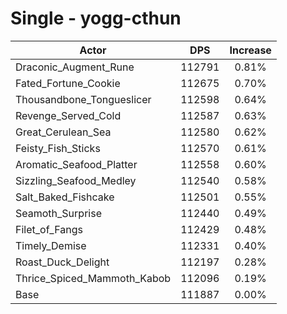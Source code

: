 # Single - yogg-cthun
| Actor | DPS | Increase |
|---|:---:|:---:|
|Draconic_Augment_Rune|112791|0.81%|
|Fated_Fortune_Cookie|112675|0.70%|
|Thousandbone_Tongueslicer|112598|0.64%|
|Revenge_Served_Cold|112587|0.63%|
|Great_Cerulean_Sea|112580|0.62%|
|Feisty_Fish_Sticks|112570|0.61%|
|Aromatic_Seafood_Platter|112558|0.60%|
|Sizzling_Seafood_Medley|112540|0.58%|
|Salt_Baked_Fishcake|112501|0.55%|
|Seamoth_Surprise|112440|0.49%|
|Filet_of_Fangs|112429|0.48%|
|Timely_Demise|112331|0.40%|
|Roast_Duck_Delight|112197|0.28%|
|Thrice_Spiced_Mammoth_Kabob|112096|0.19%|
|Base|111887|0.00%|
